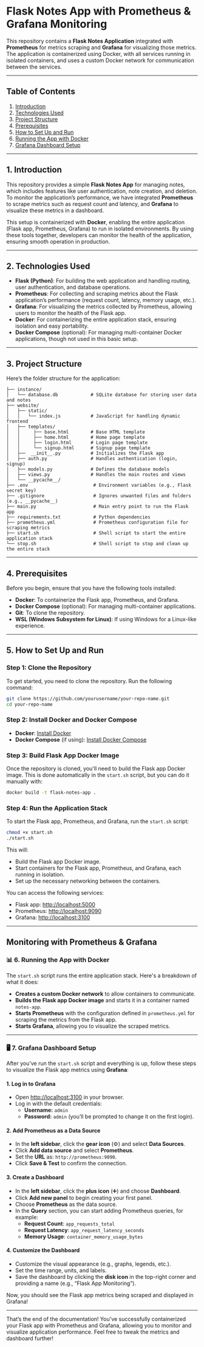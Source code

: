 # Flask Notes App with Prometheus & Grafana Monitoring

This repository contains a **Flask Notes Application** integrated with **Prometheus** for metrics scraping and **Grafana** for visualizing those metrics. The application is containerized using Docker, with all services running in isolated containers, and uses a custom Docker network for communication between the services.

---

## Table of Contents

1. [Introduction](#introduction)
2. [Technologies Used](#technologies-used)
3. [Project Structure](#project-structure)
4. [Prerequisites](#prerequisites)
5. [How to Set Up and Run](#how-to-set-up-and-run)
6. [Running the App with Docker](#running-the-app-with-docker)
7. [Grafana Dashboard Setup](#grafana-dashboard-setup)

---

## 1. Introduction

This repository provides a simple **Flask Notes App** for managing notes, which includes features like user authentication, note creation, and deletion. To monitor the application’s performance, we have integrated **Prometheus** to scrape metrics such as request count and latency, and **Grafana** to visualize these metrics in a dashboard.

This setup is containerized with **Docker**, enabling the entire application (Flask app, Prometheus, Grafana) to run in isolated environments. By using these tools together, developers can monitor the health of the application, ensuring smooth operation in production.

---

## 2. Technologies Used

- **Flask (Python)**: For building the web application and handling routing, user authentication, and database operations.
- **Prometheus**: For collecting and scraping metrics about the Flask application’s performance (request count, latency, memory usage, etc.).
- **Grafana**: For visualizing the metrics collected by Prometheus, allowing users to monitor the health of the Flask app.
- **Docker**: For containerizing the entire application stack, ensuring isolation and easy portability.
- **Docker Compose** (optional): For managing multi-container Docker applications, though not used in this basic setup.

---

## 3. Project Structure

Here’s the folder structure for the application:

```
├── instance/
│   └── database.db            # SQLite database for storing user data and notes
├── website/
│   ├── static/
│   │   └── index.js           # JavaScript for handling dynamic frontend
│   ├── templates/
│   │     ├── base.html        # Base HTML template
│   │     ├── home.html        # Home page template
│   │     ├── login.html       # Login page template
│   │     └── signup.html      # Signup page template    
│   ├──  __init__.py           # Initializes the Flask app
│   ├── auth.py                # Handles authentication (login, signup)
│   ├── models.py              # Defines the database models
│   ├── views.py               # Handles the main routes and views
│   └── __pycache__/
├── .env                        # Environment variables (e.g., Flask secret key)
├── .gitignore                  # Ignores unwanted files and folders (e.g., __pycache__)
├── main.py                     # Main entry point to run the Flask app
├── requirements.txt            # Python dependencies
├── prometheus.yml              # Prometheus configuration file for scraping metrics
├── start.sh                    # Shell script to start the entire application stack
└── stop.sh                     # Shell script to stop and clean up the entire stack
```

---

## 4. Prerequisites

Before you begin, ensure that you have the following tools installed:

- **Docker**: To containerize the Flask app, Prometheus, and Grafana.
- **Docker Compose** (optional): For managing multi-container applications.
- **Git**: To clone the repository.
- **WSL (Windows Subsystem for Linux)**: If using Windows for a Linux-like experience.

---

## 5. How to Set Up and Run

### Step 1: Clone the Repository

To get started, you need to clone the repository. Run the following command:

```bash
git clone https://github.com/yourusername/your-repo-name.git
cd your-repo-name
```

### Step 2: Install Docker and Docker Compose

- **Docker**: [Install Docker](https://docs.docker.com/get-docker/)
- **Docker Compose** (if using): [Install Docker Compose](https://docs.docker.com/compose/install/)

### Step 3: Build Flask App Docker Image

Once the repository is cloned, you'll need to build the Flask app Docker image. This is done automatically in the `start.sh` script, but you can do it manually with:

```bash
docker build -t flask-notes-app .
```

### Step 4: Run the Application Stack

To start the Flask app, Prometheus, and Grafana, run the `start.sh` script:

```bash
chmod +x start.sh
./start.sh
```

This will:

- Build the Flask app Docker image.
- Start containers for the Flask app, Prometheus, and Grafana, each running in isolation.
- Set up the necessary networking between the containers.

You can access the following services:

- Flask app: [http://localhost:5000](http://localhost:5000)
- Prometheus: [http://localhost:9090](http://localhost:9090)
- Grafana: [http://localhost:3100](http://localhost:3100)

---

## Monitoring with Prometheus & Grafana

### 📊 6. Running the App with Docker

The `start.sh` script runs the entire application stack. Here's a breakdown of what it does:

- **Creates a custom Docker network** to allow containers to communicate.
- **Builds the Flask app Docker image** and starts it in a container named `notes-app`.
- **Starts Prometheus** with the configuration defined in `prometheus.yml` for scraping the metrics from the Flask app.
- **Starts Grafana**, allowing you to visualize the scraped metrics.

---

### 🖥️ 7. Grafana Dashboard Setup

After you’ve run the `start.sh` script and everything is up, follow these steps to visualize the Flask app metrics using **Grafana**:

#### 1. Log in to Grafana

- Open [http://localhost:3100](http://localhost:3100) in your browser.
- Log in with the default credentials:
  - **Username:** `admin`
  - **Password:** `admin` (you’ll be prompted to change it on the first login).

#### 2. Add Prometheus as a Data Source

- In the **left sidebar**, click the **gear icon** (⚙️) and select **Data Sources**.
- Click **Add data source** and select **Prometheus**.
- Set the **URL** as: `http://prometheus:9090`.
- Click **Save & Test** to confirm the connection.

#### 3. Create a Dashboard

- In the **left sidebar**, click the **plus icon** (➕) and choose **Dashboard**.
- Click **Add new panel** to begin creating your first panel.
- Choose **Prometheus** as the data source.
- In the **Query** section, you can start adding Prometheus queries, for example:
  - **Request Count**: `app_requests_total`
  - **Request Latency**: `app_request_latency_seconds`
  - **Memory Usage**: `container_memory_usage_bytes`

#### 4. Customize the Dashboard

- Customize the visual appearance (e.g., graphs, legends, etc.).
- Set the time range, units, and labels.
- Save the dashboard by clicking the **disk icon** in the top-right corner and providing a name (e.g., “Flask App Monitoring”).

Now, you should see the Flask app metrics being scraped and displayed in Grafana!

---

That’s the end of the documentation! You've successfully containerized your Flask app with Prometheus and Grafana, allowing you to monitor and visualize application performance. Feel free to tweak the metrics and dashboard further!
